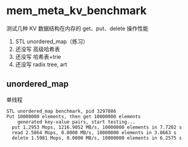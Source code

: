 # mem_meta_kv_benchmark

测试几种 KV 数据结构在内存的 get、put、delete 操作性能

1. STL unordered_map（练习）
2. 还没写 高级哈希表
3. 还没写 哈希表+trie
4. 还没写 radix tree, art

## unordered_map

单线程

```
STL unordered_map benchmark, pid 3297086
Put 10000000 elements, then get 10000000 elements
    generated key-value pairs, start testing...
  put 1.2953 Mops, 1216.9052 MB/s, 10000000 elements in 7.7202 s
  read 2.5864 Mops, 0.0000 MB/s, 10000000 elements in 3.8663 s
  delete 1.5981 Mops, 0.0000 MB/s, 10000000 elements in 6.2575 s
```